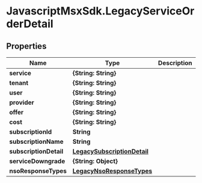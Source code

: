 # JavascriptMsxSdk.LegacyServiceOrderDetail

## Properties

Name | Type | Description | Notes
------------ | ------------- | ------------- | -------------
**service** | **{String: String}** |  | [optional] 
**tenant** | **{String: String}** |  | [optional] 
**user** | **{String: String}** |  | [optional] 
**provider** | **{String: String}** |  | [optional] 
**offer** | **{String: String}** |  | [optional] 
**cost** | **{String: String}** |  | [optional] 
**subscriptionId** | **String** |  | [optional] 
**subscriptionName** | **String** |  | [optional] 
**subscriptionDetail** | [**LegacySubscriptionDetail**](LegacySubscriptionDetail.md) |  | [optional] 
**serviceDowngrade** | **{String: Object}** |  | [optional] 
**nsoResponseTypes** | [**LegacyNsoResponseTypes**](LegacyNsoResponseTypes.md) |  | [optional] 


